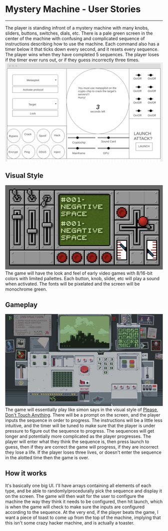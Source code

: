 # Mystery Machine - User Stories
---
The player is standing infront of a mystery machine with many knobs, sliders, buttons, switches, dials, etc. There is a pale green screen in the center of the machine with confusing and complicated sequence of instructions describing how to use the machine. Each command also has a timer below it that ticks down every second, and it resets every sequence.  The player wins when they have completed 5 sequences. The player loses if the timer ever runs out, or if they guess incorrectly three times. 
![wireframe](./wireframes/wireframe.png)

## Visual Style
![Visual Style](./wireframes/visualStyle.png)
The game will have the look and feel of early video games with 8/16-bit colors with limited pallettes. Each button, knob, slider, etc will play a sound when activated. The fonts will be pixelated and the screen will be monochrome green.

## Gameplay 
![Please, Don't Touch Anything'](./wireframes/please.png)
The game will essentially play like simon says in the visual style of [Please, Don't Touch Anything](https://fourquarters.itch.io/pdta-ld). There will be a prompt on the screen, and the player inputs the sequence in order to progress. The instructions will be a little less intuitive, and the timer will be tuned to make sure that the player is under pressure to figure out the sequence to progress. The sequences will get longer and potentially more complicated as the player progresses. The player will enter what they think the sequence is, then press launch to guess, then if they are correct the game will progress, if they are incorrect they lose a life. If the player loses three lives, or doesn't enter the sequence in the alotted time then the game is over. 

## How it works 
It's basically one big UI. I'll have arrays containing all elements of each type, and be able to randomly/procedurally pick the sequence and display it on the screen. The game will then wait for the user to configure the machine the way they think it needs to be configured, then hit launch, which is when the game will check to make sure the inputs are configured according to the sequence. At the very end, if the player beats the game, I want a piece of toast to come up from the top of the machine, implying that this isn't some crazy hacker machine, and is actually a toaster. 